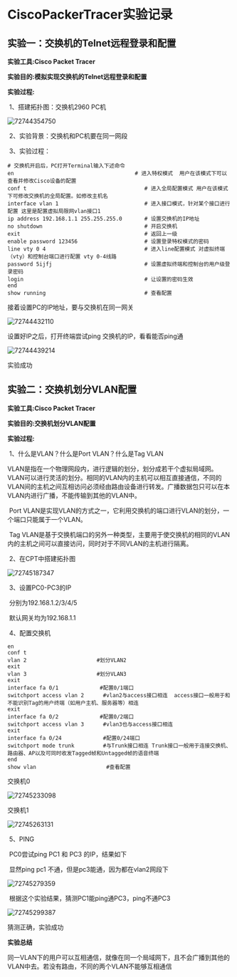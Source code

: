 # CiscoPackerTracer实验记录

## 实验一：交换机的Telnet远程登录和配置

**实验工具:Cisco Packet Tracer**

**实验目的:模拟实现交换机的Telnet远程登录和配置**

**实验过程:**

​	1、搭建拓扑图：交换机2960   PC机   

![72744354750](assets/1727443547500.png)

​	2、实验背景：交换机和PC机要在同一网段

​	3、实验过程：

```
# 交换机开启后，PC打开Terminal输入下述命令
en										# 进入特权模式  用户在该模式下可以查看并修改Cisco设备的配置
conf t                                	   # 进入全局配置模式 用户在该模式下可修改交换机的全局配置。如修改主机名
interface vlan 1                           # 进入接口模式，针对某个接口进行配置 这里是配置虚拟局限网vlan接口1
ip address 192.168.1.1 255.255.255.0       # 设置交换机的IP地址
no shutdown                                # 开启交换机
exit                                       # 返回上一级
enable password 123456                     # 设置登录特权模式的密码
line vty 0 4                               # 进入line配置模式 对虚拟终端（vty）和控制台端口进行配置 vty 0-4线路
password 5ijfj                             # 设置虚拟终端和控制台的用户级登录密码
login                                      # 让设置的密码生效
end
show running                               # 查看配置
```

接着设置PC的IP地址，要与交换机在同一网关

![72744432110](assets/1727444321108.png)

设置好IP之后，打开终端尝试ping 交换机的IP，看看能否ping通

![72744439214](assets/1727444392143.png)

实验成功

## 实验二：交换机划分VLAN配置

**实验工具:Cisco Packet Tracer**

**实验目的:交换机划分VLAN配置**

**实验过程:**

​	1、什么是VLAN？什么是Port VLAN？什么是Tag VLAN

​		VLAN是指在一个物理网段内，进行逻辑的划分，划分成若干个虚拟局域网。VLAN可以进行灵活的划分。相同的VLAN内的主机可以相互直接通信，不同的VLAN间的主机之间互相访问必须经由路由设备进行转发。广播数据包只可以在本VLAN内进行广播，不能传输到其他的VLAN中。

​		Port VLAN是实现VLAN的方式之一，它利用交换机的端口进行VLAN的划分，一个端口只能属于一个VLAN。

​		Tag VLAN是基于交换机端口的另外一种类型，主要用于使交换机的相同的VLAN内的主机之间可以直接访问，同时对于不同VLAN的主机进行隔离。

​	2、在CPT中搭建拓扑图

![72745187347](assets/1727451873479.png)

​	3、设置PC0-PC3的IP

​		分别为192.168.1.2/3/4/5 

​		默认网关均为192.168.1.1

​	4、配置交换机

```
en
conf t
vlan 2						#划分VLAN2
exit 
vlan 3						#划分VLAN3
exit
interface fa 0/1		 	 #配置0/1端口
switchport access vlan 2      #vlan2与access接口相连  access接口一般用于和不能识别Tag的用户终端（如用户主机、服务器等）相连
exit
interface fa 0/2			 #配置0/2端口
switchport access vlan 3      #vlan3也与access接口相连
exit
interface fa 0/24             #配置0/24端口
switchport mode trunk         #与Trunk接口相连 Trunk接口一般用于连接交换机、路由器、AP以及可同时收发Tagged帧和Untagged帧的语音终端
end
show vlan                      #查看配置
```

交换机0

![72745233098](assets/1727452330987.png)

交换机1

![72745263131](assets/1727452631315.png)

​	5、PING

​		PC0尝试ping PC1 和 PC3 的IP，结果如下

​		显然ping pc1 不通，但是pc3能通，因为都在vlan2网段下

![72745279359](assets/1727452793594.png)

​	根据这个实验结果，猜测PC1能ping通PC3，ping不通PC3

![72745299387](assets/1727452993879.png)

猜测正确，实验成功



**实验总结**

​	同一VLAN下的用户可以互相通信，就像在同一个局域网下，且不会广播到其他的VLAN中去。若没有路由，不同的两个VLAN不能够互相通信



